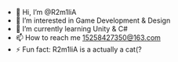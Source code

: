 - 👋 Hi, I’m @R2m1liA
- 👀 I’m interested in  Game Development & Design
- 🌱 I’m currently learning Unity & C#
- 📫 How to reach me 15258427350@163.com
- ⚡ Fun fact: R2m1liA is a actually a cat(?

<!---
R2m1liA/R2m1liA is a ✨ special ✨ repository because its `README.md` (this file) appears on your GitHub profile.
You can click the Preview link to take a look at your changes.
--->
